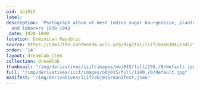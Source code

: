 ```yaml
---
pid: obj015
label: 
description: 'Photograph album of West Indies sugar bourgeoisie, plantation owners,
  and laborers 1939-1940 '
_date: 1939-1940
location: Dominican Republic
source: https://cdm17191.contentdm.oclc.org/digital/iiif/asm0304/1341/full/full/0/default.jpg
order: '14'
layout: dreamlab_item
collection: dreamlab
thumbnail: "/img/derivatives/iiif/images/obj015/full/250,/0/default.jpg"
full: "/img/derivatives/iiif/images/obj015/full/1140,/0/default.jpg"
manifest: "/img/derivatives/iiif/obj015/manifest.json"
---
```


